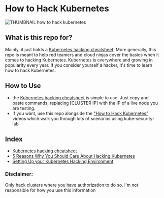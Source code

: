 # How to Hack Kubernetes
![THUMBNAIL how to hack kubernetes](https://user-images.githubusercontent.com/24460340/187223666-101d595a-649b-4fcc-9cd8-292ec6125f50.jpg)

## What is this repo for?
Mainly, it just holds a [Kubernetes hacking cheatsheet](https://github.com/mrintern/how-to-hack-kubernetes/blob/main/k8s-hacking-cheatsheet). More generally, this repo is meant to help red teamers and cloud ninjas cover the basics when it comes to hacking Kubernetes. Kubernetes is everywhere and growing in popularity every year. If you consider yourself a hacker, it's time to learn how to hack Kubernetes.

## How to Use
- the [Kubernetes hacking cheatsheet](https://github.com/mrintern/how-to-hack-kubernetes/blob/main/k8s-hacking-cheatsheet) is simple to use. Just copy and paste commands, replacing [CLUSTER IP] with the IP of a live node you are testing. 
- If you want, use this repo alongside the ["How to Hack Kubernetes"](https://www.youtube.com/playlist?list=PLSGxDsVUZ-zyGCCYUnS5oyi54VuTQ0W4w) videos which walk you through lots of scenarios using kube-security-lab

## Index
- [Kubernetes hacking cheatsheet](https://github.com/mrintern/how-to-hack-kubernetes/blob/main/k8s-hacking-cheatsheet)
- [5 Reasons Why You Should Care About Hacking Kubernetes](https://www.youtube.com/watch?v=KYba50YBV8M&list=PLSGxDsVUZ-zyGCCYUnS5oyi54VuTQ0W4w&index=1)
- [Setting Up your Kubernetes Hacking Environment](https://www.youtube.com/watch?v=y9PbNDdtHGo&list=PLSGxDsVUZ-zyGCCYUnS5oyi54VuTQ0W4w&index=2)

### Disclaimer: 
Only hack clusters where you have authorization to do so. I'm not responsible for how you use this information

